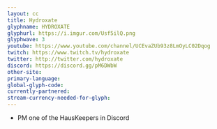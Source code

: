 ```yaml
---
layout: cc
title: Hydroxate
glyphname: HYDROXATE
glyphurl: https://i.imgur.com/Usf5ilQ.png
glyphwave: 3
youtube: https://www.youtube.com/channel/UCEvaZUb93z8LmOyLC02Dqog
twitch: https://www.twitch.tv/hydroxate
twitter: http://twitter.com/hydroxate
discord: https://discord.gg/pM6DWbW
other-site: 
primary-language: 
global-glyph-code: 
currently-partnered: 
stream-currency-needed-for-glyph: 
---
```

* PM one of the HausKeepers in Discord
